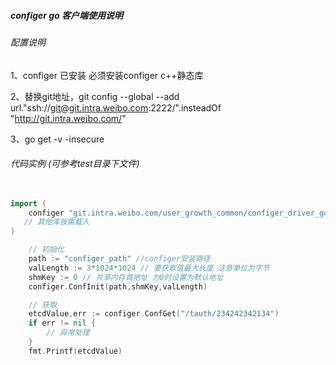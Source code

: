 #####  configer go 客户端使用说明

###### 配置说明
 1、configer 已安装 必须安装configer c++静态库
 
 2、替换git地址，git config --global --add url."ssh://git@git.intra.weibo.com:2222/".insteadOf "http://git.intra.weibo.com/"
 
 3、go get -v -insecure

###### 代码实例 (可参考test目录下文件)
```go
  
import (
	configer "git.intra.weibo.com/user_growth_common/configer_driver_go"
   // 其他库按需载入
)

    // 初始化
    path := "configer_path" //configer安装路径
    valLength := 3*1024*1024 // 要获取值最大长度 注意单位为字节
    shmKey := 0 // 共享内存首地址 为0时设置为默认地址
    configer.ConfInit(path,shmKey,valLength)

    // 获取
	etcdValue,err := configer.ConfGet("/tauth/234242342134")
    if err != nil {
        // 异常处理
    }
	fmt.Printf(etcdValue)
```
